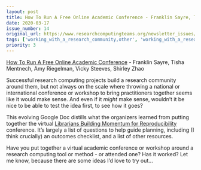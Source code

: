 ```yaml
---
layout: post
title: How To Run A Free Online Academic Conference - Franklin Sayre, Tisha Mentnech, Amy Riegelman, Vicky Steeves, Shirley Zhao
date: 2020-03-17
issue_number: 14
original_url: https://www.researchcomputingteams.org/newsletter_issues/0014
tags: ['working_with_a_research_community,other', 'working_with_a_research_community,hosting_conferences_events', 'becoming_a_manager,remote']
priority: 3
---
```


<!-- markdownlint-disable MD033 -->
<!-- markdownlint-disable MD041 -->
<!-- markdownlint-disable MD049 -->

[How To Run A Free Online Academic Conference](https://docs.google.com/document/d/1EABkSzEdJk5cmMLETpSbXaeDXmFwcTz7SUXP_C3dN9k/edit#) - Franklin Sayre, Tisha Mentnech, Amy Riegelman, Vicky Steeves, Shirley Zhao

Successful research computing projects build a research community around them, but not always on the scale where throwing a national or international conference or workshop to bring practitioners together seems like it would make sense.  And even if it *might* make sense, wouldn’t it be nice to be able to test the idea first, to see how it goes?

This evolving Google Doc distills what the organizers learned from putting together the virtual [Librarians Building Momentum for Reproducibility](https://vickysteeves.gitlab.io/librarians-reproducibility/) conference.   It’s largely a list of questions to help guide planning, including (I think crucially) an outcomes checklist, and a list of other resources.

Have you put together a virtual academic conference or workshop around a research computing tool or method - or attended one?  Has it worked?  Let me know, because there are some ideas I’d love to try out…
